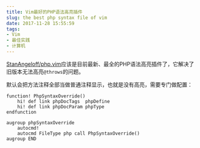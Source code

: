 ```yaml
---
title: Vim最好的PHP语法高亮插件
slug: the best php syntax file of vim
date: 2017-11-28 15:55:59
tags:
- Vim
- 最佳实践
- 计算机
---
```

[StanAngeloff/php.vim](https://github.com/StanAngeloff/php.vim)应该是目前最新、最全的PHP语法高亮插件了，它解决了旧版本无法高亮`@throws`的问题。

默认会把方法注释全部当做普通注释显示，也就是没有高亮，需要专门做配置：

```vim
function! PhpSyntaxOverride()
    hi! def link phpDocTags  phpDefine
    hi! def link phpDocParam phpType
endfunction

augroup phpSyntaxOverride
    autocmd!
    autocmd FileType php call PhpSyntaxOverride()
augroup END
```

